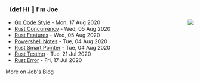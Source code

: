 ### （def Hi 👋 I'm Joe

<img align="right" src="https://github-readme-stats.vercel.app/api?username=holicc&show_icons=true&icon_color=805AD5&text_color=718096&bg_color=ffffff&hide_title=true" />

* [Go Code Style](https://holicc.github.io/2020/08/go-code-style/) - Mon, 17 Aug 2020 
* [Rust Concurrency](https://holicc.github.io/2020/08/rust-concurrency/) - Wed, 05 Aug 2020 
* [Rust Features](https://holicc.github.io/2020/08/rust-features/) - Wed, 05 Aug 2020 
* [Powershell Notes](https://holicc.github.io/2020/08/powershell-notes/) - Tue, 04 Aug 2020 
* [Rust Smart Pointer](https://holicc.github.io/2020/08/rust-smart-pointer/) - Tue, 04 Aug 2020 
* [Rust Testing](https://holicc.github.io/2020/07/rust-testing/) - Tue, 21 Jul 2020 
* [Rust Error](https://holicc.github.io/2020/07/rust-error/) - Fri, 17 Jul 2020 

More on [Job's Blog](https://holicc.github.io/)